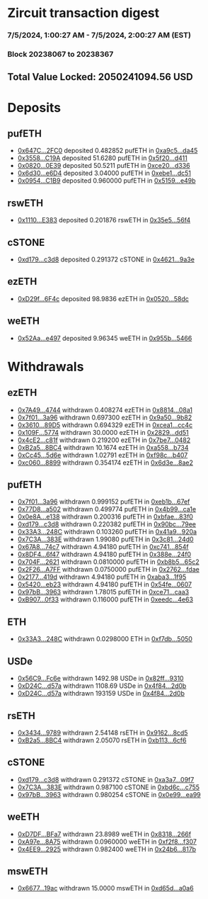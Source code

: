 # Zircuit transaction digest
### 7/5/2024, 1:00:27 AM - 7/5/2024, 2:00:27 AM (EST)
### Block 20238067 to 20238367

## Total Value Locked: 2050241094.56 USD

# Deposits
## pufETH
- [0x647C...2FC0](https://etherscan.io/address/0x647C657dd41C96AE40211e662ef2B610776A2FC0) deposited 0.482852 pufETH in [0xa9c5...da45](https://etherscan.io/tx/0x647C657dd41C96AE40211e662ef2B610776A2FC0)
- [0x3558...C19A](https://etherscan.io/address/0x3558cfe3B6377ceb8EDF7017DA21E8e6Ce68C19A) deposited 51.6280 pufETH in [0x5f20...d411](https://etherscan.io/tx/0x3558cfe3B6377ceb8EDF7017DA21E8e6Ce68C19A)
- [0x0820...0E39](https://etherscan.io/address/0x082005c842e243475C8719b3082B1f5b8baa0E39) deposited 50.5211 pufETH in [0xce20...d336](https://etherscan.io/tx/0x082005c842e243475C8719b3082B1f5b8baa0E39)
- [0x6d30...e6D4](https://etherscan.io/address/0x6d30E6fe26677587F91948dec6e9e91F47e9e6D4) deposited 3.04000 pufETH in [0xebe1...dc51](https://etherscan.io/tx/0x6d30E6fe26677587F91948dec6e9e91F47e9e6D4)
- [0x0954...C1B9](https://etherscan.io/address/0x0954781fB5472b133c3252AE7cef9E038980C1B9) deposited 0.960000 pufETH in [0x5159...e49b](https://etherscan.io/tx/0x0954781fB5472b133c3252AE7cef9E038980C1B9)
## rswETH
- [0x1110...E383](https://etherscan.io/address/0x111044e003a57A33a638Ecb781834893D691E383) deposited 0.201876 rswETH in [0x35e5...56f4](https://etherscan.io/tx/0x111044e003a57A33a638Ecb781834893D691E383)
## cSTONE
- [0xd179...c3d8](https://etherscan.io/address/0xd179E761cAC614E02c9b9aC982cd6e2B071fc3d8) deposited 0.291372 cSTONE in [0x4621...9a3e](https://etherscan.io/tx/0xd179E761cAC614E02c9b9aC982cd6e2B071fc3d8)
## ezETH
- [0xD29f...6F4c](https://etherscan.io/address/0xD29fA17Ea504EfE3D23067B1ac74f95768176F4c) deposited 98.9836 ezETH in [0x0520...58dc](https://etherscan.io/tx/0xD29fA17Ea504EfE3D23067B1ac74f95768176F4c)
## weETH
- [0x52Aa...e497](https://etherscan.io/address/0x52Aa899454998Be5b000Ad077a46Bbe360F4e497) deposited 9.96345 weETH in [0x955b...5466](https://etherscan.io/tx/0x52Aa899454998Be5b000Ad077a46Bbe360F4e497)
# Withdrawals
## ezETH
- [0x7A49...4744](https://etherscan.io/address/0x7A493Be5c2ce014cD049Bf178a1ac0Db1B434744) withdrawn 0.408274 ezETH in [0x8814...08a1](https://etherscan.io/tx/0x7A493Be5c2ce014cD049Bf178a1ac0Db1B434744)
- [0x7f01...3a96](https://etherscan.io/address/0x7f01D7d2C8a2721BfE647f7560f5F87894dD3a96) withdrawn 0.697300 ezETH in [0x9a50...9b82](https://etherscan.io/tx/0x7f01D7d2C8a2721BfE647f7560f5F87894dD3a96)
- [0x3610...89D5](https://etherscan.io/address/0x361022DF08c25261398f517065531b6F13F389D5) withdrawn 0.694329 ezETH in [0xcea1...cc4c](https://etherscan.io/tx/0x361022DF08c25261398f517065531b6F13F389D5)
- [0x109F...5774](https://etherscan.io/address/0x109F30842Cdd088349f560b8053e124B79685774) withdrawn 30.0000 ezETH in [0x2829...dd51](https://etherscan.io/tx/0x109F30842Cdd088349f560b8053e124B79685774)
- [0x4cE2...c81f](https://etherscan.io/address/0x4cE2986E5B3d7b19d687cfe156D69635b8C8c81f) withdrawn 0.219200 ezETH in [0x7be7...0482](https://etherscan.io/tx/0x4cE2986E5B3d7b19d687cfe156D69635b8C8c81f)
- [0xB2a5...8BC4](https://etherscan.io/address/0xB2a50a6a24Dd8309c0491bbE3b872fF7e7b48BC4) withdrawn 10.1674 ezETH in [0xa558...b734](https://etherscan.io/tx/0xB2a50a6a24Dd8309c0491bbE3b872fF7e7b48BC4)
- [0xCc45...5d6e](https://etherscan.io/address/0xCc45CA4e46d057d21071d89791A792B9c84a5d6e) withdrawn 1.02791 ezETH in [0xf98c...b407](https://etherscan.io/tx/0xCc45CA4e46d057d21071d89791A792B9c84a5d6e)
- [0xc060...8899](https://etherscan.io/address/0xc0609dBd972b0DE8c14a387fB3811D4931238899) withdrawn 0.354174 ezETH in [0x6d3e...8ae2](https://etherscan.io/tx/0xc0609dBd972b0DE8c14a387fB3811D4931238899)
## pufETH
- [0x7f01...3a96](https://etherscan.io/address/0x7f01D7d2C8a2721BfE647f7560f5F87894dD3a96) withdrawn 0.999152 pufETH in [0xeb1b...67ef](https://etherscan.io/tx/0x7f01D7d2C8a2721BfE647f7560f5F87894dD3a96)
- [0x77D8...a502](https://etherscan.io/address/0x77D87F5F5274034823F6f9F8dB802E35e38Ba502) withdrawn 0.499774 pufETH in [0x4b99...ca1e](https://etherscan.io/tx/0x77D87F5F5274034823F6f9F8dB802E35e38Ba502)
- [0x0e8A...e138](https://etherscan.io/address/0x0e8A9d56cEd084A70926A7B5c1c48EAcc441e138) withdrawn 0.200316 pufETH in [0xbfae...83f0](https://etherscan.io/tx/0x0e8A9d56cEd084A70926A7B5c1c48EAcc441e138)
- [0xd179...c3d8](https://etherscan.io/address/0xd179E761cAC614E02c9b9aC982cd6e2B071fc3d8) withdrawn 0.220382 pufETH in [0x90bc...79ee](https://etherscan.io/tx/0xd179E761cAC614E02c9b9aC982cd6e2B071fc3d8)
- [0x33A3...248C](https://etherscan.io/address/0x33A3FFd50C5805eF071380bDEbe76aEa8DFE248C) withdrawn 0.103260 pufETH in [0x41a9...920a](https://etherscan.io/tx/0x33A3FFd50C5805eF071380bDEbe76aEa8DFE248C)
- [0x7C3A...383E](https://etherscan.io/address/0x7C3Ad821Eab5B8a4588F8787Df2daD63cfb8383E) withdrawn 1.99080 pufETH in [0x3c81...24d0](https://etherscan.io/tx/0x7C3Ad821Eab5B8a4588F8787Df2daD63cfb8383E)
- [0x67A8...74c7](https://etherscan.io/address/0x67A871F69F15C3563B2A04Fc2d8B3F30a06F74c7) withdrawn 4.94180 pufETH in [0xc741...854f](https://etherscan.io/tx/0x67A871F69F15C3563B2A04Fc2d8B3F30a06F74c7)
- [0x8DF4...6f47](https://etherscan.io/address/0x8DF4F0938dff107Fc6443333C311FA6543666f47) withdrawn 4.94180 pufETH in [0x388e...24f0](https://etherscan.io/tx/0x8DF4F0938dff107Fc6443333C311FA6543666f47)
- [0x704F...2621](https://etherscan.io/address/0x704F7a4E402e40959EFf7d8086eD61f1b6E22621) withdrawn 0.0810000 pufETH in [0xb8b5...65c2](https://etherscan.io/tx/0x704F7a4E402e40959EFf7d8086eD61f1b6E22621)
- [0x2F26...A7FF](https://etherscan.io/address/0x2F26e567A5f64279172986f86985D4f4C068A7FF) withdrawn 0.0750000 pufETH in [0x2762...fdae](https://etherscan.io/tx/0x2F26e567A5f64279172986f86985D4f4C068A7FF)
- [0x2177...419d](https://etherscan.io/address/0x217776d085A3866C280aF47A5330EFe70707419d) withdrawn 4.94180 pufETH in [0xaba3...1f95](https://etherscan.io/tx/0x217776d085A3866C280aF47A5330EFe70707419d)
- [0x5420...eb23](https://etherscan.io/address/0x54202767242Fe8a5fF3de087Cc6F861d829Eeb23) withdrawn 4.94180 pufETH in [0x54fe...0607](https://etherscan.io/tx/0x54202767242Fe8a5fF3de087Cc6F861d829Eeb23)
- [0x97bB...3963](https://etherscan.io/address/0x97bB17B932691768cFD92C21B9Bc6bf288ec3963) withdrawn 1.78015 pufETH in [0xce71...caa3](https://etherscan.io/tx/0x97bB17B932691768cFD92C21B9Bc6bf288ec3963)
- [0xB907...0f33](https://etherscan.io/address/0xB907788594bDF59fd9e03dd93A6fb3bAe1E20f33) withdrawn 0.116000 pufETH in [0xeedc...4e63](https://etherscan.io/tx/0xB907788594bDF59fd9e03dd93A6fb3bAe1E20f33)
## ETH
- [0x33A3...248C](https://etherscan.io/address/0x33A3FFd50C5805eF071380bDEbe76aEa8DFE248C) withdrawn 0.0298000 ETH in [0xf7db...5050](https://etherscan.io/tx/0x33A3FFd50C5805eF071380bDEbe76aEa8DFE248C)
## USDe
- [0x56C9...Fc6e](https://etherscan.io/address/0x56C95dd4105ed9c29d9C9cdf5EdDe57880DFFc6e) withdrawn 1492.98 USDe in [0x82ff...9310](https://etherscan.io/tx/0x56C95dd4105ed9c29d9C9cdf5EdDe57880DFFc6e)
- [0xD24C...d57a](https://etherscan.io/address/0xD24Cfe2d0fa81369ca6291c28ac5426e16B6d57a) withdrawn 1108.69 USDe in [0x4f84...2d0b](https://etherscan.io/tx/0xD24Cfe2d0fa81369ca6291c28ac5426e16B6d57a)
- [0xD24C...d57a](https://etherscan.io/address/0xD24Cfe2d0fa81369ca6291c28ac5426e16B6d57a) withdrawn 193159 USDe in [0x4f84...2d0b](https://etherscan.io/tx/0xD24Cfe2d0fa81369ca6291c28ac5426e16B6d57a)
## rsETH
- [0x3434...9789](https://etherscan.io/address/0x34349c5569e7B846c3558961552D2202760A9789) withdrawn 2.54148 rsETH in [0x9162...8cd5](https://etherscan.io/tx/0x34349c5569e7B846c3558961552D2202760A9789)
- [0xB2a5...8BC4](https://etherscan.io/address/0xB2a50a6a24Dd8309c0491bbE3b872fF7e7b48BC4) withdrawn 2.05070 rsETH in [0xb113...6cf6](https://etherscan.io/tx/0xB2a50a6a24Dd8309c0491bbE3b872fF7e7b48BC4)
## cSTONE
- [0xd179...c3d8](https://etherscan.io/address/0xd179E761cAC614E02c9b9aC982cd6e2B071fc3d8) withdrawn 0.291372 cSTONE in [0xa3a7...09f7](https://etherscan.io/tx/0xd179E761cAC614E02c9b9aC982cd6e2B071fc3d8)
- [0x7C3A...383E](https://etherscan.io/address/0x7C3Ad821Eab5B8a4588F8787Df2daD63cfb8383E) withdrawn 0.987100 cSTONE in [0xbd6c...c755](https://etherscan.io/tx/0x7C3Ad821Eab5B8a4588F8787Df2daD63cfb8383E)
- [0x97bB...3963](https://etherscan.io/address/0x97bB17B932691768cFD92C21B9Bc6bf288ec3963) withdrawn 0.980254 cSTONE in [0x0e99...ea99](https://etherscan.io/tx/0x97bB17B932691768cFD92C21B9Bc6bf288ec3963)
## weETH
- [0xD7DF...BFa7](https://etherscan.io/address/0xD7DF7E085214743530afF339aFC420c7c720BFa7) withdrawn 23.8989 weETH in [0x8318...266f](https://etherscan.io/tx/0xD7DF7E085214743530afF339aFC420c7c720BFa7)
- [0xA97e...8A75](https://etherscan.io/address/0xA97e730618644681fbEcaC297696C3727c8d8A75) withdrawn 0.0960000 weETH in [0xf2f8...f307](https://etherscan.io/tx/0xA97e730618644681fbEcaC297696C3727c8d8A75)
- [0x4EE9...2925](https://etherscan.io/address/0x4EE9CEf3fDeB9a08f3b8F2B371cf2C0A90fe2925) withdrawn 0.982400 weETH in [0x24b6...817b](https://etherscan.io/tx/0x4EE9CEf3fDeB9a08f3b8F2B371cf2C0A90fe2925)
## mswETH
- [0x6677...19ac](https://etherscan.io/address/0x66770d17C3e1871BdAe37A5D5143fEE91ea919ac) withdrawn 15.0000 mswETH in [0xd65d...a0a6](https://etherscan.io/tx/0x66770d17C3e1871BdAe37A5D5143fEE91ea919ac)
